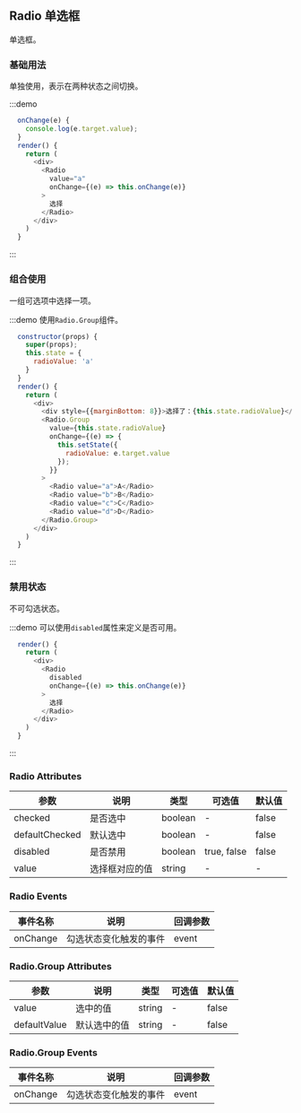 ## Radio 单选框
单选框。

### 基础用法

单独使用，表示在两种状态之间切换。

:::demo

```js
  onChange(e) {
    console.log(e.target.value);
  }
  render() {
    return (
      <div>
        <Radio
          value="a"
          onChange={(e) => this.onChange(e)}
        >
          选择
        </Radio>
      </div>
    )
  }
```
:::

### 组合使用

一组可选项中选择一项。

:::demo 使用`Radio.Group`组件。

```js
  constructor(props) {
    super(props);
    this.state = {
      radioValue: 'a'
    }
  }
  render() {
    return (
      <div>
        <div style={{marginBottom: 8}}>选择了：{this.state.radioValue}</div>
        <Radio.Group
          value={this.state.radioValue}
          onChange={(e) => {
            this.setState({
              radioValue: e.target.value
            });
          }}
        >
          <Radio value="a">A</Radio>
          <Radio value="b">B</Radio>
          <Radio value="c">C</Radio>
          <Radio value="d">D</Radio>
        </Radio.Group>
      </div>
    )
  }
```
:::

### 禁用状态

不可勾选状态。

:::demo 可以使用`disabled`属性来定义是否可用。

```js
  render() {
    return (
      <div>
        <Radio
          disabled
          onChange={(e) => this.onChange(e)}
        >
          选择
        </Radio>
      </div>
    )
  }
```
:::


### Radio Attributes
| 参数      | 说明    | 类型      | 可选值       | 默认值   |
|---------- |-------- |---------- |-------------  |-------- |
| checked     | 是否选中  | boolean  |   -           |    false    |
| defaultChecked    | 默认选中  | boolean   |   - |     false   |
| disabled  | 是否禁用    | boolean   | true, false   | false   |
| value  | 选择框对应的值    | string   | -  | -   |

### Radio Events
| 事件名称 | 说明 | 回调参数 |
|---------- |-------- |---------- |
| onChange | 勾选状态变化触发的事件 | event |

### Radio.Group Attributes
| 参数      | 说明    | 类型      | 可选值       | 默认值   |
|---------- |-------- |---------- |-------------  |-------- |
| value     | 选中的值  | string  |   -           |    false    |
| defaultValue    | 默认选中的值  | string  |   - |     false   |

### Radio.Group Events
| 事件名称 | 说明 | 回调参数 |
|---------- |-------- |---------- |
| onChange | 勾选状态变化触发的事件 | event |